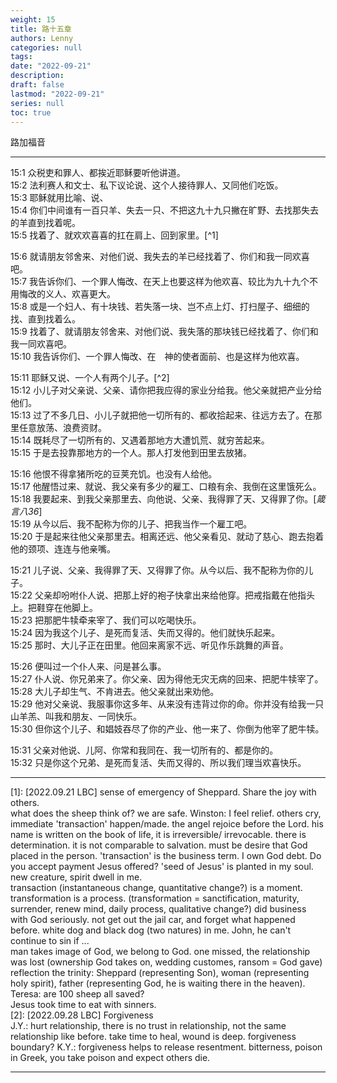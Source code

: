 ```yaml
---
weight: 15
title: 路十五章
authors: Lenny 
categories: null
tags: 
date: "2022-09-21"
description: 
draft: false
lastmod: "2022-09-21"
series: null
toc: true
---
```


路加福音
<!--more-->
---

15:1 众税吏和罪人、都挨近耶稣要听他讲道。  
15:2 法利赛人和文士、私下议论说、这个人接待罪人、又同他们吃饭。  
15:3 耶稣就用比喻、说、  
15:4 你们中间谁有一百只羊、失去一只、不把这九十九只撇在旷野、去找那失去的羊直到找着呢。  
15:5 找着了、就欢欢喜喜的扛在肩上、回到家里。[^1]  

15:6 就请朋友邻舍来、对他们说、我失去的羊已经找着了、你们和我一同欢喜吧。  
15:7 我告诉你们、一个罪人悔改、在天上也要这样为他欢喜、较比为九十九个不用悔改的义人、欢喜更大。  
15:8 或是一个妇人、有十块钱、若失落一块、岂不点上灯、打扫屋子、细细的找、直到找着么。  
15:9 找着了、就请朋友邻舍来、对他们说、我失落的那块钱已经找着了、你们和我一同欢喜吧。  
15:10 我告诉你们、一个罪人悔改、在　神的使者面前、也是这样为他欢喜。  

15:11 耶稣又说、一个人有两个儿子。[^2]  
15:12 小儿子对父亲说、父亲、请你把我应得的家业分给我。他父亲就把产业分给他们。  
15:13 过了不多几日、小儿子就把他一切所有的、都收拾起来、往远方去了。在那里任意放荡、浪费资财。  
15:14 既耗尽了一切所有的、又遇着那地方大遭饥荒、就穷苦起来。  
15:15 于是去投靠那地方的一个人。那人打发他到田里去放猪。  

15:16 他恨不得拿猪所吃的豆荚充饥。也没有人给他。  
15:17 他醒悟过来、就说、我父亲有多少的雇工、口粮有余、我倒在这里饿死么。  
15:18 我要起来、到我父亲那里去、向他说、父亲、我得罪了天、又得罪了你。[<cite class="bibleref" title="Provers 8:36" >箴言八36</cite>]  
15:19 从今以后、我不配称为你的儿子、把我当作一个雇工吧。  
15:20 于是起来往他父亲那里去。相离还远、他父亲看见、就动了慈心、跑去抱着他的颈项、连连与他亲嘴。  

15:21 儿子说、父亲、我得罪了天、又得罪了你。从今以后、我不配称为你的儿子。  
15:22 父亲却吩咐仆人说、把那上好的袍子快拿出来给他穿。把戒指戴在他指头上。把鞋穿在他脚上。  
15:23 把那肥牛犊牵来宰了、我们可以吃喝快乐。  
15:24 因为我这个儿子、是死而复活、失而又得的。他们就快乐起来。  
15:25 那时、大儿子正在田里。他回来离家不远、听见作乐跳舞的声音。  

15:26 便叫过一个仆人来、问是甚么事。  
15:27 仆人说、你兄弟来了。你父亲、因为得他无灾无病的回来、把肥牛犊宰了。  
15:28 大儿子却生气、不肯进去。他父亲就出来劝他。  
15:29 他对父亲说、我服事你这多年、从来没有违背过你的命。你并没有给我一只山羊羔、叫我和朋友、一同快乐。  
15:30 但你这个儿子、和娼妓吞尽了你的产业、他一来了、你倒为他宰了肥牛犊。  

15:31 父亲对他说、儿阿、你常和我同在、我一切所有的、都是你的。  
15:32 只是你这个兄弟、是死而复活、失而又得的、所以我们理当欢喜快乐。  

---

[1]: [2022.09.21 LBC] sense of emergency of Sheppard.  Share the joy with others.  
what does the sheep think of? we are safe.  Winston: I feel relief. others cry, immediate 'transaction' happen/made. the angel rejoice before the Lord. his name is written on the book of life, it is irreversible/ irrevocable. there is determination. it is not comparable to salvation. must be desire that God placed in the person.  'transaction' is the business term.  I own God debt.  Do you accept payment Jesus offered?  'seed of Jesus' is planted in my soul. new creature, spirit dwell in me.  
transaction (instantaneous change, quantitative change?) is a moment.  transformation is a process. (transformation = sanctification, maturity, surrender, renew mind, daily process, qualitative change?)
did business with God seriously. not get out the jail car, and forget what happened before. white dog and black dog (two natures) in me.  John, he can't continue to sin if ...
<br>
man takes image of God, we belong to God. one missed, the relationship was lost (ownership God takes on, wedding customes, ransom = God gave)  
reflection the trinity: Sheppard (representing Son), woman (representing holy spirit), father (representing God, he is waiting there in the heaven).
Teresa: are 100 sheep all saved?  
Jesus took time to eat with sinners.  
[2]: [2022.09.28 LBC] Forgiveness  
J.Y.: hurt relationship, there is no trust in relationship, not the same relationship like before. take time to heal, wound is deep.  forgiveness boundary?
K.Y.: forgiveness helps to release resentment. bitterness, poison in Greek, you take poison and expect others die.  

---
<script>
	var refTagger = {
		settings: {
			bibleVersion: "hlybblsmpshndtn" /*'KJV'*/
		}
	}; 

	(function(d, t) {
		var n=d.querySelector('[nonce]');
		refTagger.settings.nonce = n && (n.nonce||n.getAttribute('nonce'));
		var g = d.createElement(t), s = d.getElementsByTagName(t)[0];
		g.src = 'https://api.reftagger.com/v2/RefTagger.js';
		g.nonce = refTagger.settings.nonce;
		s.parentNode.insertBefore(g, s);
	}(document, 'script'));
</script>

